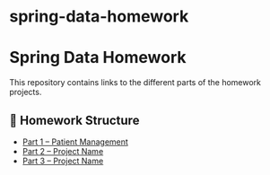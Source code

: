 # spring-data-homework

# Spring Data Homework

This repository contains links to the different parts of the homework projects.

## 📁 Homework Structure

- [Part 1 – Patient Management](https://github.com/MoBourhym/ORM-JPA-Hibernate-Spring-Data)
- [Part 2 – Project Name](https://github.com/YourUsername/another-project-link)
- [Part 3 – Project Name](https://github.com/YourUsername/yet-another-project)
